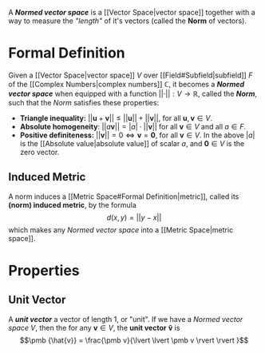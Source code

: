A ***Normed vector space*** is a [[Vector Space|vector space]] together with a way to measure the *"length"* of it's vectors (called the **Norm** of vectors).

# Formal Definition
Given a [[Vector Space|vector space]] $V$ over [[Field#Subfield|subfield]] $F$ of the [[Complex Numbers|complex numbers]] $\mathbb{C}$, it becomes a ***Normed vector space*** when equipped with a function $\lvert \lvert \cdot \rvert \rvert: V \to \mathbb{R}$, called the ***Norm***, such that the *Norm* satisfies these properties:
- **Triangle inequality:** $\lvert \lvert \pmb u + \pmb v \rvert \rvert \leq \lvert \lvert \pmb u \rvert \rvert + \lvert \lvert \pmb v \rvert \rvert$, for all $\pmb u, \pmb v \in V$.
- **Absolute homogeneity**: $\lvert \lvert a \pmb v \rvert \rvert = \lvert a \rvert \cdot \lvert \lvert \pmb v \rvert \rvert$ for all $\pmb v \in V$ and all $a \in F$.
- **Positive definiteness:** $\lvert \lvert \pmb v \rvert \rvert = 0 \iff \pmb v = \pmb 0$, for all $\pmb v \in V$.
In the above $|a|$ is the [[Absolute value|absolute value]] of scalar $a$, and $\pmb 0 \in V$ is the zero vector.

## Induced Metric
A norm induces a [[Metric Space#Formal Definition|metric]], called its **(norm) induced metric**, by the formula $$d(x,y) = \lvert \lvert y-x \rvert  \rvert $$which makes any *Normed vector space* into a [[Metric Space|metric space]].

# Properties
## Unit Vector
A ***unit vector*** a vector of length $1$, or "unit". If we have a *Normed vector space* $V$, then the for any $\pmb v \in V$, the **unit vector** $\pmb{\hat{v}}$ is $$\pmb {\hat{v}} = \frac{\pmb v}{\lvert \lvert \pmb v \rvert  \rvert }$$
